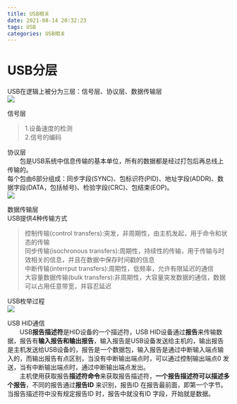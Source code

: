 ```yaml
---
title: USB相关
date: 2021-08-14 20:32:23
tags: USB
categories: USB相关
---
```


USB分层
======
USB在逻辑上被分为三层：信号层、协议层、数据传输层<!-- more -->  
![](1.png)  

信号层  
>1.设备速度的检测  
>2.信号的编码  

协议层  
&emsp;&emsp;包是USB系统中信息传输的基本单位，所有的数据都是经过打包后再总线上传输的。  
每个包由6部分组成：同步字段(SYNC)、包标识符(PID)、地址字段(ADDR)、数据字段(DATA，包括帧号)、检验字段(CRC)、包结束(EOP)。  
![](2.png)  

数据传输层  
USB提供4种传输方式  
  >控制传输(control transfers):突发，非周期性，由主机发起，用于命令和状态的传输  
  >同步传输(isochronous transfers):周期性，持续性的传输，用于传输与时效相关的信息，并且在数据中保存时间戳的信息  
  >中断传输(interrput transfers):周期性，低频率，允许有限延迟的通信  
  大容量数据传输(bulk transfers):非周期性，大容量突发数据的通信，数据可以占用任意带宽，并容忍延迟   

USB枚举过程  
![](3.png)  



USB HID通信  
&emsp;&emsp;USB**报告描述符**是HID设备的一个描述符，USB HID设备通过**报告**来传输数据，报告有**输入报告和输出报告**，输入报告是USB设备发送给主机的，输出报告是主机发送给USB设备的，报告是一个数据包，输入报告是通过中断输入端点输入的，而输出报告有点区别，当没有中断输出端点时，可以通过控制输出端点0 发送，当有中断输出端点时，通过中断输出端点发出。  
&emsp;&emsp;主机使用获取报告**描述符命令**来获取报告描述符，**一个报告描述符可以描述多个报告**，不同的报告通过**报告ID** 来识别，报告ID 在报告最前面，即第一个字节。当报告描述符中没有规定报告ID 时，报告中就没有ID 字段，开始就是数据。  